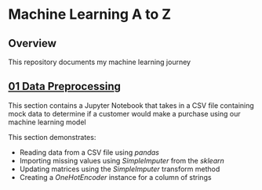 # Machine Learning A to Z
## Overview
This repository documents my machine learning journey
## [01 Data Preprocessing](https://github.com/jerrvonewing/machine-learning-a-to-z/blob/main/01-Data-Preprocessing/data_preprocessing.ipynb)
This section contains a Jupyter Notebook that takes in a CSV file containing mock data to determine if a customer would make a purchase using our machine learning model

This section demonstrates:

- Reading data from a CSV file using *pandas*
- Importing missing values using *SimpleImputer* from the *sklearn*
- Updating matrices using the *SimpleImputer* transform method
- Creating a *OneHotEncoder* instance for a column of strings